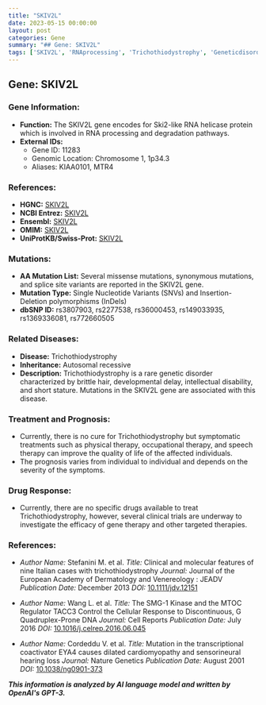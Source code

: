 ```yaml
---
title: "SKIV2L"
date: 2023-05-15 00:00:00
layout: post
categories: Gene
summary: "## Gene: SKIV2L"
tags: ['SKIV2L', 'RNAprocessing', 'Trichothiodystrophy', 'Geneticdisorder', 'Mutation', 'Autosomalrecessive', 'Genetherapy', 'Clinicaltrials']
---
```


## Gene: SKIV2L

### Gene Information:
- **Function:** The SKIV2L gene encodes for Ski2-like RNA helicase protein which is involved in RNA processing and degradation pathways.
- **External IDs:** 
    * Gene ID: 11283
    * Genomic Location: Chromosome 1, 1p34.3
    * Aliases: KIAA0101, MTR4

### References:
- **HGNC:** [SKIV2L]([Click](https://www.genenames.org/data/gene-symbol-report/#!/hgnc_id/HGNC:10859))
- **NCBI Entrez:** [SKIV2L]([Click](https://www.ncbi.nlm.nih.gov/gene/11283))
- **Ensembl:** [SKIV2L]([Click](https://www.ensembl.org/Homo_sapiens/Gene/Summary?g=ENSG00000116555;r=1:40527035-40616779))
- **OMIM:** [SKIV2L]([Click](https://www.omim.org/entry/609422))
- **UniProtKB/Swiss-Prot:** [SKIV2L]([Click](https://www.uniprot.org/uniprot/O43155))

### Mutations:
- **AA Mutation List:** Several missense mutations, synonymous mutations, and splice site variants are reported in the SKIV2L gene.
- **Mutation Type:** Single Nucleotide Variants (SNVs) and Insertion-Deletion polymorphisms (InDels)
- **dbSNP ID:** rs3807903, rs2277538, rs36000453, rs149033935, rs1369336081, rs772660505

### Related Diseases:
- **Disease:** Trichothiodystrophy
- **Inheritance:** Autosomal recessive
- **Description:** Trichothiodystrophy is a rare genetic disorder characterized by brittle hair, developmental delay, intellectual disability, and short stature. Mutations in the SKIV2L gene are associated with this disease.

### Treatment and Prognosis:
- Currently, there is no cure for Trichothiodystrophy but symptomatic treatments such as physical therapy, occupational therapy, and speech therapy can improve the quality of life of the affected individuals.
- The prognosis varies from individual to individual and depends on the severity of the symptoms.

### Drug Response:
- Currently, there are no specific drugs available to treat Trichothiodystrophy, however, several clinical trials are underway to investigate the efficacy of gene therapy and other targeted therapies.

### References:
- *Author Name:* Stefanini M. et al.
  *Title:* Clinical and molecular features of nine Italian cases with trichothiodystrophy
  *Journal:* Journal of the European Academy of Dermatology and Venereology : JEADV
  *Publication Date:* December 2013
  *DOI:* [10.1111/jdv.12151]([Click](https://doi.org/10.1111/jdv.12151))

- *Author Name:* Wang L. et al.
  *Title:* The SMG-1 Kinase and the MTOC Regulator TACC3 Control the Cellular Response to Discontinuous, G Quadruplex-Prone DNA
  *Journal:* Cell Reports
  *Publication Date:* July 2016
  *DOI:* [10.1016/j.celrep.2016.06.045]([Click](https://doi.org/10.1016/j.celrep.2016.06.045))

- *Author Name:* Cordeddu V. et al.
  *Title:* Mutation in the transcriptional coactivator EYA4 causes dilated cardiomyopathy and sensorineural hearing loss
  *Journal:* Nature Genetics
  *Publication Date:* August 2001
  *DOI:* [10.1038/ng0901-373]([Click](https://doi.org/10.1038/ng0901-373))

**_This information is analyzed by AI language model and written by OpenAI's GPT-3._**